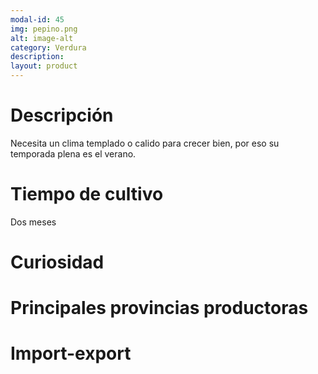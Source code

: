 ```yaml
---
modal-id: 45
img: pepino.png
alt: image-alt
category: Verdura
description:
layout: product
---
```


# Descripción
Necesita un clima templado o calido para crecer bien, por eso su temporada plena es el verano.

# Tiempo de cultivo
Dos meses

# Curiosidad

# Principales provincias productoras
<div class="chart"></div>

# Import-export
<svg class="import-export" width="600" height="350"></svg>
